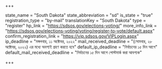 +++

state_name = "South Dakota"
state_abbreviation = "sd"
is_state = "true"
registration_type = "by-mail"
translationKey = "South Dakota"
type = "register"
hp_link = "https://sdsos.gov/elections-voting/"
more_info_link = "https://sdsos.gov/elections-voting/voting/register-to-vote/default.aspx"
confirm_registration_link = "https://vip.sdsos.gov/VIPLogin.aspx"
ip_deadline = "মঙ্গলবার, ১১ অক্টোবর, ২০২২"
mail_received_deadline = "(সোমবার, ২৮ অক্টোবর, ২০২২) এর মধ্যে অবশ্যই গ্রহণ করতে হবে"
default_ip_deadline = "নির্বাচনের ১৫ দিন আগে"
default_mail_received_deadline = "নির্বাচনের ১৫ দিন আগে পোস্টমার্ক করা আবশ্যক"

+++